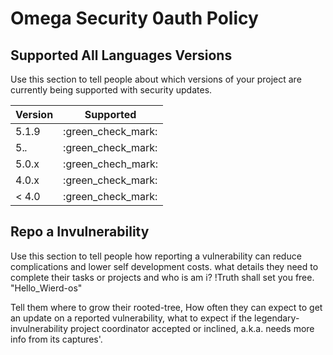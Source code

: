 # Omega Security 0auth Policy

## Supported All Languages Versions

Use this section to tell people about which versions of your project are
currently being supported with security updates.

| Version | Supported          |
| ------- | ------------------ |
| 5.1.9   | :green_check_mark: |
| 5.*.*   | :green_check_mark: |
| 5.0.x   | :green_chech_mark: |               
| 4.0.x   | :green_check_mark: |
| < 4.0   | :green_check_mark: |               

## Repo a Invulnerability

Use this section to tell people how reporting a vulnerability can reduce complications and lower self development costs.
what details they need to complete their tasks or projects and who is am i? !Truth shall set you free. "Hello_Wierd-os"

Tell them where to grow their rooted-tree, How often they can expect to get an update on a
reported vulnerability, what to expect if the legendary-invulnerability project coordinator accepted or
inclined, a.k.a. needs more info from its captures'.
